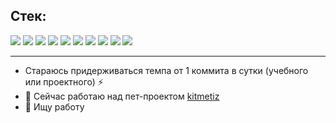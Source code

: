## Стек:

<img src="https://img.shields.io/badge/Python-blue?style=flat&logo=Python&logoColor=yellow"/>&nbsp;<img src="https://img.shields.io/badge/Django-7FFFD4?style=flat&logo=Django&logoColor=6A5ACD"/>&nbsp;<img src="https://img.shields.io/badge/HTML-FF6347?style=flat&logo=HTML5&logoColor=white"/>&nbsp;<img src="https://img.shields.io/badge/SQL-F0E68C?style=flat&logo=MYSQL&logoColor=black"/>&nbsp;<img src="https://img.shields.io/badge/PostgreSQL-008B8B?style=flat&logo=PostgreSQL&logoColor=black"/>&nbsp;<img src ="https://img.shields.io/badge/Docker-00ADD8?style=flat&logo=docker&logoColor=white"/>&nbsp;<img src="https://img.shields.io/badge/1C-yellow?style=flat&logo=1C-black&logoColor=black"/>&nbsp;<img src ="https://img.shields.io/badge/Linux-FF8C00?style=flat&logo=linux&logoColor=black"/>&nbsp;<img src ="https://img.shields.io/badge/Swagger-7CFC00?style=flat&logo=swagger&logoColor=black"/>&nbsp;<img src ="https://img.shields.io/badge/Flask-white?style=flat&logo=flask&logoColor=black"/>
<HR>

- Стараюсь придерживаться темпа от 1 коммита в сутки (учебного или проектного) ⚡
- 🔭 Сейчас работаю над пет-проектом [kitmetiz](https://github.com/Demiat/kitmetiz)
- 💬 Ищу работу

<!--
**Demiat/Demiat** is a ✨ _special_ ✨ repository because its `README.md` (this file) appears on your GitHub profile.

Here are some ideas to get you started:

- 🔭 I’m currently working on ...
- 🌱 I’m currently learning ...
- 👯 I’m looking to collaborate on ...
- 🤔 I’m looking for help with ...
- 💬 Ask me about ...
- 📫 How to reach me: ...
- 😄 Pronouns: ...
- ⚡ Fun fact: ...
-->

